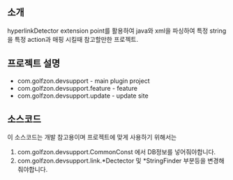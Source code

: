 ## 소개
hyperlinkDetector extension point를 활용하여 java와 xml을 파싱하여 특정 string을 특정 action과 매핑 시킬때 참고할만한 프로젝트.

## 프로젝트 설명

* com.golfzon.devsupport - main plugin project
* com.golfzon.devsupport.feature - feature
* com.golfzon.devsupport.update - update site

## 소스코드

이 소스코드는 개발 참고용이며
프로젝트에 맞게 사용하기 위해서는 

1. com.golfzon.devsupport.CommonConst 에서 DB정보를 넣어줘야합니다.
2. com.golfzon.devsupport.link.*Dectector 및 *StringFinder 부분등을 변경해줘야합니다.
